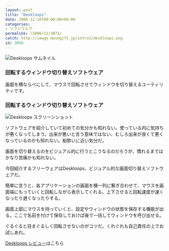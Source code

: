 ```yaml
---
layout: post
title: "Deskloops"
date: 2006-12-16T09:00:00+09:00
categories:
- ソフトウェア
permalink: /2006/12/3071/
catch: http://image.moongift.jp/intro2/deskloops.png
id: 3056
---
```

 ![Deskloops サムネイル](http://image.moongift.jp/intro2/deskloops.t.png "Deskloops サムネイル")
  

### 回転するウィンドウ切り替えソフトウェア
  
画面を横ならべにして、マウスで回転させてウィンドウを切り替えるユーティリティです。  
<!--more-->  

### 回転するウィンドウ切り替えソフトウェア
  

![Deskloops スクリーンショット](http://image.moongift.jp/intro2/deskloops.png "Deskloops スクリーンショット")

  

ソフトウェアを紹介していて初めての気分かも知れない。使っている内に気持ちが悪くなってしまう。出来が悪いと言う意味ではない、むしろ出来が良くて悪くなっているのかも知れない。船酔いに近い気分だ。

  

画面を切り替えるのをビジュアル的に行うとこうなるのだろうが、慣れるまではかなり苦痛かも知れない。

  

今回紹介するフリーウェアはDeskloops、ビジュアル的な画面切り替えソフトウェアだ。

  

簡単に言うと、各アプリケーションの画面を横一列に繋ぎ合わせて、マウスを画面端にもっていくと回転しながら表示してくれる。上下させると回転速度が速くなったり遅くなったりする。

  

画面上部にマウスを持っていくと、設定やウィンドウの状態を保存する機能が出る。ここで名前を付けて保存しておけば後で一括してウィンドウを呼び出せる。

  

ぐるぐると目まぐるしく回転させないのがコツだ。くれぐれも自己責任の上でお試しあれ。

  

[Deskloops レビュー](http://fw.moongift.jp/review/i-3073.html)はこちら

